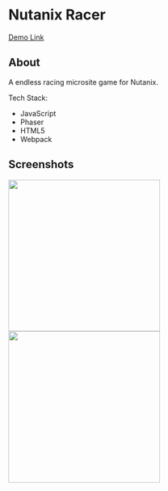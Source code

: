 # Nutanix Racer
[Demo Link](https://nutanix-racer.netlify.app)

## About
A endless racing microsite game for Nutanix.

Tech Stack:
* JavaScript
* Phaser
* HTML5
* Webpack

## Screenshots
<p float="left">
  <img src="https://user-images.githubusercontent.com/76507555/112199115-caa0c580-8c48-11eb-8a2a-3f1da5abec94.png" width="300" />
  <img src="https://user-images.githubusercontent.com/76507555/112199383-13587e80-8c49-11eb-80ec-40197239d8eb.png" width="300" /> 
</p>
